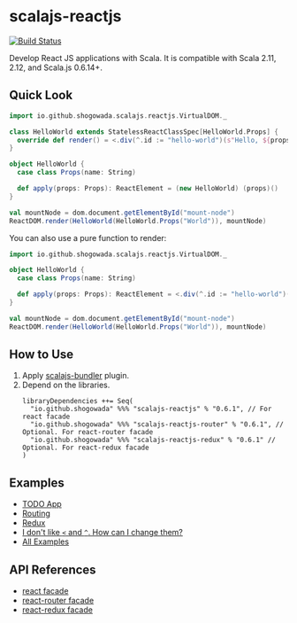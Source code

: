 # scalajs-reactjs

[![Build Status](https://travis-ci.org/shogowada/scalajs-reactjs.svg?branch=master)](https://travis-ci.org/shogowada/scalajs-reactjs)

Develop React JS applications with Scala. It is compatible with Scala 2.11, 2.12, and Scala.js 0.6.14+.

## Quick Look

```scala
import io.github.shogowada.scalajs.reactjs.VirtualDOM._

class HelloWorld extends StatelessReactClassSpec[HelloWorld.Props] {
  override def render() = <.div(^.id := "hello-world")(s"Hello, ${props.name}!")
}

object HelloWorld {
  case class Props(name: String)

  def apply(props: Props): ReactElement = (new HelloWorld) (props)()
}

val mountNode = dom.document.getElementById("mount-node")
ReactDOM.render(HelloWorld(HelloWorld.Props("World")), mountNode)
```

You can also use a pure function to render:

```scala
import io.github.shogowada.scalajs.reactjs.VirtualDOM._

object HelloWorld {
  case class Props(name: String)

  def apply(props: Props): ReactElement = <.div(^.id := "hello-world")(s"Hello, ${props.name}!")
}

val mountNode = dom.document.getElementById("mount-node")
ReactDOM.render(HelloWorld(HelloWorld.Props("World")), mountNode)

```

## How to Use

1. Apply [scalajs-bundler](https://scalacenter.github.io/scalajs-bundler/getting-started.html) plugin.
2. Depend on the libraries.
   ```
   libraryDependencies ++= Seq(
     "io.github.shogowada" %%% "scalajs-reactjs" % "0.6.1", // For react facade
     "io.github.shogowada" %%% "scalajs-reactjs-router" % "0.6.1", // Optional. For react-router facade
     "io.github.shogowada" %%% "scalajs-reactjs-redux" % "0.6.1" // Optional. For react-redux facade
   )
   ```

## Examples

- [TODO App](./example/todo-app)
- [Routing](./router)
- [Redux](./redux)
- [I don't like `<` and `^`. How can I change them?](./example/custom-virtual-dom)
- [All Examples](./example)

## API References

- [react facade](./core)
- [react-router facade](./router)
- [react-redux facade](./redux)
